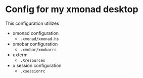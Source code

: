 # Config for my xmonad desktop

This configuration utilizes

- xmonad configuration
  - `.xmonad/xmonad.hs`
- xmobar configuration
  - `.xmobar/xmobarrc`
- uxterm
  - `.Xresources`
- x session configuration
  - `.xsessionrc`
